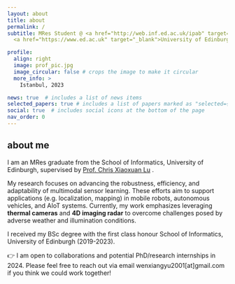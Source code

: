 ```yaml
---
layout: about
title: about
permalink: /
subtitle: MRes Student @ <a href="http://web.inf.ed.ac.uk/ipab" target="_blank">School of Informatics</a>, 
  <a href="https://www.ed.ac.uk" target="_blank">University of Edinburgh</a> 

profile:
  align: right
  image: prof_pic.jpg
  image_circular: false # crops the image to make it circular
  more_info: >
    Istanbul, 2023

news: true  # includes a list of news items
selected_papers: true # includes a list of papers marked as "selected={true}"
social: true  # includes social icons at the bottom of the page
nav_order: 0
---
```

<h2>about me</h2>
I am an MRes graduate from the School of Informatics, University of Edinburgh, supervised by <a href="https://christopherlu.github.io/" target="_blank">Prof. Chris Xiaoxuan Lu</a> . 

My research focuses on advancing the robustness, efficiency, and adaptability of multimodal sensor learning. These efforts aim to support applications (e.g. localization, mapping) in mobile robots, autonomous vehicles, and AIoT systems. Currently, my work emphasizes leveraging **thermal cameras** and **4D imaging radar** to overcome challenges posed by adverse weather and illumination conditions.

I received my BSc degree with the first class honour School of Informatics, University of Edinburgh (2019-2023).

👉 I am open to collaborations and potential PhD/research internships in 2024. Please feel free to reach out via email wenxiangyu2001[at]gmail.com if you think we could work together!
